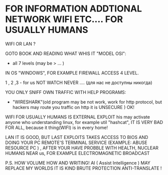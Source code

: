 # FOR INFORMATION ADDTIONAL NETWORK WIFI ETC.... FOR USUALLY HUMANS

WIFI OR LAN ?

GOTO BOOK AND READING WHAT WHIS IT "MODEL OSI":
  - all 7 levels (may be > ... )

IN OS "WINDOWS", FOR EXAMPLE FIREWALL ACCESS 4 LEVEL.

1 , 2 ,3 - for us NOT WATCH NEVER .... (для нас не доступны никогда)

YOU ONLY SNIFF OWN TRAFFIC WITH HELP PROGRAMS:
 - "WIRESHARK"(old program may be not work, work for http protocol, but hackers may route you traffic  on http it is UNSECURE )
OK!


WIFI FOR USUALLY HUMANS IS EXTERNAL EXPLOIT his may activate anyone who understanding linux, for example util "hashcat", IT IS VERY BAD FOR ALL, because it thing(WIFI) is in every home!


LAN IT IS GOOD, BUT LAST EXPLOITS TAKES ACCESS TO BIOS AND DOING YOUR PC REMOTE'S TERMINAL SERVICE (EXAMPLE: ABUSE RESOURCE PC ) , AFTER YOUR HAVE PROBBLE WITH HEALTH, NUCLEAR HUMANS NEAR us, FOR EXAMPLE ELECTROMAGNETIC BROADCAST



P.S. HOW VOLUME HOW AND WRITING! AI ( Assist Intelligence ) MAY REPLACE MY WORLDS IT IS KIND BRUTE PROTECTION ANTI-TRANSLATE !







